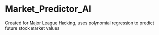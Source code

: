 # Market_Predictor_AI
Created for Major League Hacking, uses polynomial regression to predict future stock market values
